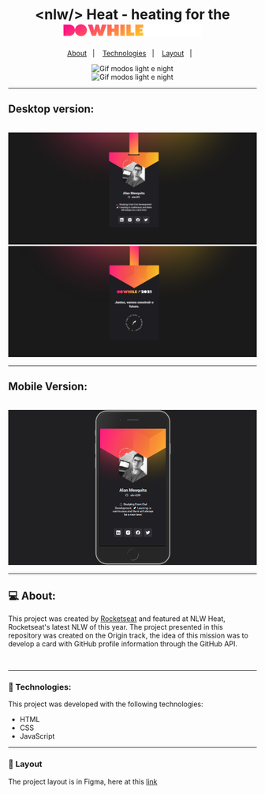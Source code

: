 <h1 align="center"><strong>&lt;nlw/&gt; Heat - heating for the</strong><br>
<img src="./images/logo-do-while-2021.png"/></h1>

<p align="center">
  <a href="#-about">About</a>&nbsp;&nbsp;&nbsp;|&nbsp;&nbsp;&nbsp;
  <a href="#-technologies">Technologies</a>&nbsp;&nbsp;&nbsp;|&nbsp;&nbsp;&nbsp;
  <a href="#-layout">Layout</a>&nbsp;&nbsp;&nbsp;|&nbsp;&nbsp;&nbsp;
</p>

<div align="center" >
  <img  src="./images/hover.gif" alt="Gif modos light e night"> <br>
  <img src="./images/card-flip.gif" alt="Gif modos light e night"> <br>
</div>

---

## Desktop version:

<br>
    <img src="./images/cracha-frente.png" alt="Versão web modo light">
    <img src="./images/cracha-verso.png" alt="Versão web modo light">
<br>

---

## Mobile Version:

<br>

<div align="center" >
    <img src="./images/cracha-version-mobile.png" alt="Versão mobile modo light">
</div>

---

<h2 id="about"> 💻 About: </h2>

<p>
This project was created by <a href="https://www.rocketseat.com.br/" target="_blank">Rocketseat</a> and featured at NLW Heat, Rocketseat's latest NLW of this year. The project presented in this repository was created on the Origin track, the idea of ​​this mission was to develop a card with GitHub profile information through the GitHub API.
</p>

<br>

---

<h3 id="technologies"> 🚀 Technologies: </h3>

This project was developed with the following technologies:

- HTML
- CSS
- JavaScript

---

<h3 id="layout"> 🔖 Layout </h3>
The project layout is in Figma, here at this <a href="https://www.figma.com/community/file/1031698737363668691/%5BNLW-Heat---Mission%3A-Origin%5D-DoWhile2021">link</a>